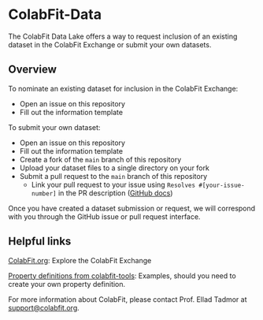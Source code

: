 # ColabFit-Data
The ColabFit Data Lake offers a way to request inclusion of an existing dataset in the ColabFit Exchange or submit your own datasets.  
  
## Overview  
  
To nominate an existing dataset for inclusion in the ColabFit Exchange:
* Open an issue on this repository
* Fill out the information template
  
To submit your own dataset:
* Open an issue on this repository
* Fill out the information template
* Create a fork of the `main` branch of this repository
* Upload your dataset files to a single directory on your fork
* Submit a pull request to the `main` branch of this repository
  * Link your pull request to your issue using `Resolves #[your-issue-number]` in the PR description ([GitHub docs](https://docs.github.com/en/issues/tracking-your-work-with-issues/linking-a-pull-request-to-an-issue#linking-a-pull-request-to-an-issue-using-a-keyword))

Once you have created a dataset submission or request, we will correspond with you through the GitHub issue or pull request interface.

## Helpful links

[ColabFit.org](https://colabfit.org/): Explore the ColabFit Exchange

[Property definitions from colabfit-tools](https://github.com/colabfit/colabfit-tools/blob/master/colabfit/tools/property_definitions.py): Examples, should you need to create your own property definition.



For more information about ColabFit, please contact Prof. Ellad Tadmor at support@colabfit.org.
